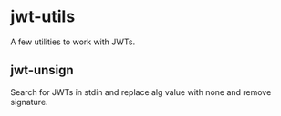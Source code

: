 # jwt-utils

A few utilities to work with JWTs.

## jwt-unsign

Search for JWTs in stdin and replace alg value with none and remove signature.
